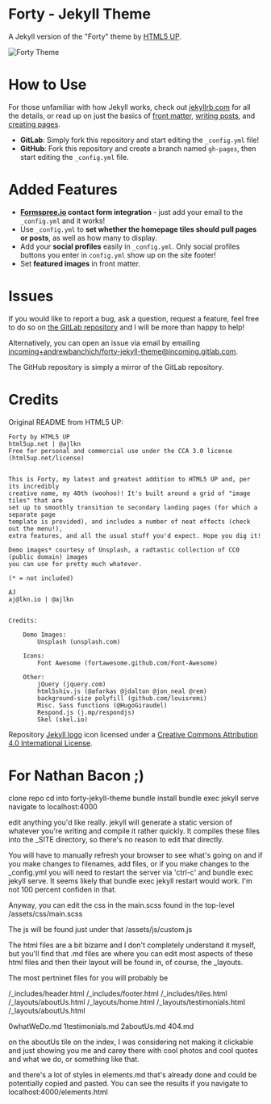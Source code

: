 # Forty - Jekyll Theme

A Jekyll version of the "Forty" theme by [HTML5 UP](https://html5up.net/).  

![Forty Theme](assets/images/forty.jpg "Forty Theme")

# How to Use

For those unfamiliar with how Jekyll works, check out [jekyllrb.com](https://jekyllrb.com/) for all the details, 
or read up on just the basics of [front matter](https://jekyllrb.com/docs/frontmatter/), [writing posts](https://jekyllrb.com/docs/posts/), 
and [creating pages](https://jekyllrb.com/docs/pages/).

- **GitLab**: Simply fork this repository and start editing the `_config.yml` file!  
- **GitHub**: Fork this repository and create a branch named `gh-pages`, then start editing the `_config.yml` file.

# Added Features

* **[Formspree.io](https://formspree.io/) contact form integration** - just add your email to the `_config.yml` and it works!
* Use `_config.yml` to **set whether the homepage tiles should pull pages or posts**, as well as how many to display.
* Add your **social profiles** easily in `_config.yml`. Only social profiles buttons you enter in `config.yml` show up on the site footer!
* Set **featured images** in front matter.

# Issues

If you would like to report a bug, ask a question, request a feature, feel free to do so on [the GitLab repository](https://gitlab.com/andrewbanchich/forty-jekyll-theme) and I will be more than happy to help!

Alternatively, you can open an issue via email by emailing [incoming+andrewbanchich/forty-jekyll-theme@incoming.gitlab.com](mailto:incoming+andrewbanchich/forty-jekyll-theme@incoming.gitlab.com).

The GitHub repository is simply a mirror of the GitLab repository.

# Credits

Original README from HTML5 UP:

```
Forty by HTML5 UP
html5up.net | @ajlkn
Free for personal and commercial use under the CCA 3.0 license (html5up.net/license)


This is Forty, my latest and greatest addition to HTML5 UP and, per its incredibly
creative name, my 40th (woohoo)! It's built around a grid of "image tiles" that are
set up to smoothly transition to secondary landing pages (for which a separate page
template is provided), and includes a number of neat effects (check out the menu!),
extra features, and all the usual stuff you'd expect. Hope you dig it!

Demo images* courtesy of Unsplash, a radtastic collection of CC0 (public domain) images
you can use for pretty much whatever.

(* = not included)

AJ
aj@lkn.io | @ajlkn


Credits:

	Demo Images:
		Unsplash (unsplash.com)

	Icons:
		Font Awesome (fortawesome.github.com/Font-Awesome)

	Other:
		jQuery (jquery.com)
		html5shiv.js (@afarkas @jdalton @jon_neal @rem)
		background-size polyfill (github.com/louisremi)
		Misc. Sass functions (@HugoGiraudel)
		Respond.js (j.mp/respondjs)
		Skel (skel.io)
```

Repository [Jekyll logo](https://github.com/jekyll/brand) icon licensed under a [Creative Commons Attribution 4.0 International License](http://choosealicense.com/licenses/cc-by-4.0/).

# For Nathan Bacon ;)

clone repo
cd into forty-jekyll-theme
bundle install
bundle exec jekyll serve
navigate to localhost:4000

edit anything you'd like really. jekyll will generate a static version of whatever you're writing and compile it rather quickly. It compiles these files into the _SITE directory, so there's no reason to edit that directly. 

You will have to manually refresh your browser to see what's going on and if you make changes to filenames, add files, or if you make changes to the _config.yml you will need to restart the server via 'ctrl-c' and bundle exec jekyll serve. It seems likely that bundle exec jekyll restart would work. I'm not 100 percent confiden in that.

Anyway, you can edit the css in the main.scss found in the top-level /assets/css/main.scss

The js will be found just under that /assets/js/custom.js

The html files are a bit bizarre and I don't completely understand it myself, but you'll find that .md files are where you can edit most aspects of these html files and then their layout will be found in, of course, the _layouts.

The most pertninet files for you will probably be 

/_includes/header.html
/_includes/footer.html
/_includes/tiles.html
/_layouts/aboutUs.html
/_layouts/home.html
/_layouts/testimonials.html
/_layouts/aboutUs.html

0whatWeDo.md
1testimonials.md
2aboutUs.md
404.md


on the aboutUs tile on the index, I was considering not making it clickable and just showing you me and carey there with cool photos and cool quotes and what we do, or something like that.

and there's a lot of styles in elements.md that's already done and could be potentially copied and pasted.
You can see the results if you navigate to localhost:4000/elements.html